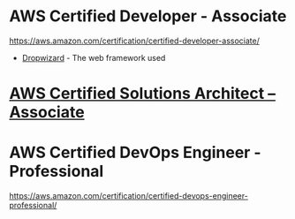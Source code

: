 # AWS Certified Developer - Associate
https://aws.amazon.com/certification/certified-developer-associate/

* [Dropwizard](http://www.dropwizard.io/1.0.2/docs/) - The web framework used
# [AWS Certified Solutions Architect – Associate](https://aws.amazon.com/certification/certified-solutions-architect-associate/)


# AWS Certified DevOps Engineer - Professional
https://aws.amazon.com/certification/certified-devops-engineer-professional/
